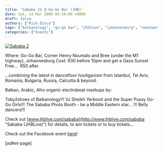 ```yaml
---
title: 'Sababa II @ Go-Go Bar (JHB)'
date: Sat, 14 Mar 2009 09:29:00 +0000
draft: false
authors: ["Rick Disco"]
tags: ["balkanology", "go-go bar", "jhblive", "johannesburg", "newtown", "sababa", "toby2shoes", "vj sheikh"]
categories: ["Events"]
---
```


[![Sababa 2](/wp-content/uploads/2009/03/sababa2.jpg "Sababa 2")](/wp-content/uploads/2009/03/sababa2.jpg)

Where: Go-Go Bar, Corner Henry Nxumalo and Bree (under the M1 highway), Johannesburg Cost: R30 before 10pm and get a Gaza Sunset Free...  R50 after.

...combining the latest in dancefloor hooliganism from Istanbul, Tel Aviv, Romania, Bulgaria, Russia, Calcutta & beyond.

Balkan, Arabic, Afro organic electrobeat mashups by:

Toby2shoes of Balkanology!!! VJ Sheikh Yerbooti and the Super Pussy Go-Go Girls!!! The Sababa Photo Booth - be a Middle Eastern star... !!! Belly dancers!!!

Check out [www.jhblive.com/sababa](http://www.jhblive.com/sababa "Sababa (JHBLive)") for details, to win tickets or to buy tickets...

Check out the Facebook event [here](http://www.facebook.com/event.php?eid=56294047012 "Facebook Event")!

\[ad#et-page\]
